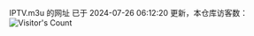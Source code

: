 IPTV.m3u 的网址 已于 2024-07-26 06:12:20 更新，本仓库访客数：![Visitor's Count](https://profile-counter.glitch.me/hero1898_tv/count.svg)
